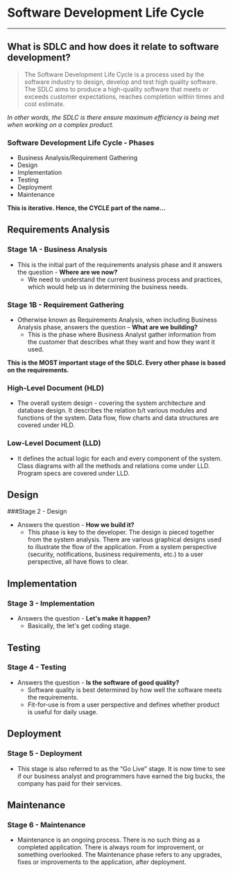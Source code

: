 # Software Development Life Cycle
---
## What is SDLC and how does it relate to software development?
> The Software Development Life Cycle is a process used by the software industry to design, develop and test high quality software. The SDLC aims to produce a high-quality software that meets or exceeds customer expectations, reaches completion within times and cost estimate. 

_In other words, the SDLC is there ensure maximum efficiency is being met when working on a complex product._ 

### Software Development Life Cycle - Phases
* Business Analysis/Requirement Gathering 
* Design
* Implementation
* Testing
* Deployment
* Maintenance

**This is iterative. Hence, the CYCLE part of the name...**

## Requirements Analysis
### Stage 1A - Business Analysis
* This is the initial part of the requirements analysis phase and it answers the question - **Where are we now?**
	* We need to understand the current business process and practices, which would help us in determining the business needs.

### Stage 1B - Requirement Gathering
* Otherwise known as Requirements Analysis, when including Business Analysis phase, answers the question – **What are we building?** 
	* This is the phase where Business Analyst gather information from the customer that describes what they want and how they want it used.

**This is the MOST important stage of the SDLC. Every other phase is based on the requirements.**

### High-Level Document (HLD)
* The overall system design - covering the system architecture and database design. It describes the relation b/t various modules and functions of the system. Data flow, flow charts and data structures are covered under HLD.

### Low-Level Document (LLD)
* It defines the actual logic for each and every component of the system. Class diagrams with all the methods and relations come under LLD. Program specs are covered under LLD.  

## Design
###Stage 2 - Design
* Answers the question - **How we build it?**
	* This phase is key to the developer. The design is pieced together from the system analysis. There are various graphical designs used to illustrate the flow of the application. From a system perspective (security, notifications, business requirements, etc.) to a user perspective, all have flows to clear.


## Implementation
### Stage 3 - Implementation
* Answers the question - **Let's make it happen?**
	* Basically, the let's get coding stage.

## Testing
### Stage 4 - Testing
* Answers the question - **Is the software of good quality?**
	* Software quality is best determined by how well the software meets the requirements.
	* Fit-for-use is from a user perspective and defines whether product is useful for daily usage.
	
## Deployment
### Stage 5 - Deployment
* This stage is also referred to as the “Go Live” stage. It is now time to see if our business analyst and programmers have earned the big bucks, the company has paid for their services.

## Maintenance
### Stage 6 - Maintenance
* Maintenance is an ongoing process. There is no such thing as a completed application. There is always room for improvement, or something overlooked. The Maintenance phase refers to any upgrades, fixes or improvements to the application, after deployment.





  



